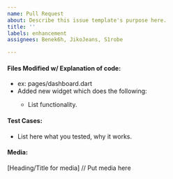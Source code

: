 ```yaml
---
name: Pull Request
about: Describe this issue template's purpose here.
title: ''
labels: enhancement
assignees: Benek6h, JikoJeans, S1robe

---
```


#### Files Modified w/ Explanation of code: 
- ex: pages/dashboard.dart
- Added new widget <widget name> which does the following:
  - List functionality.

#### Test Cases:
- List here what you tested, why it works.

#### Media: 
[Heading/Title for media]
// Put media here
